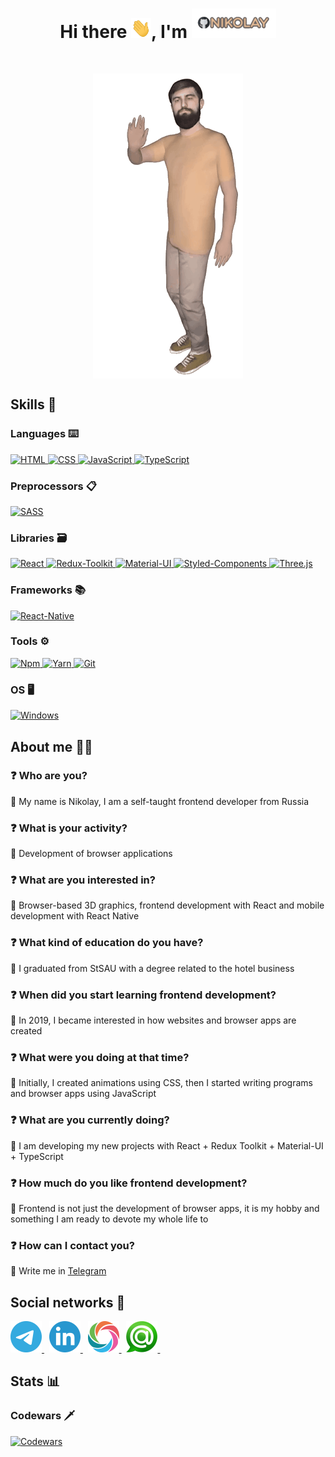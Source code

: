 <h1 align="center"> Hi there <img src="./Hi.gif" width='32' height="32" alt='Hi' />, I'm <img src='./Name.gif' /> </h1>
<br />
<p align='center'> <img src="./Me.gif" alt='Me' align='center' /> </p>

## Skills 📖

### Languages ⌨️

<a href='#'> ![HTML](https://img.shields.io/badge/HTML-5-C9AA8D?style=for-the-badge&logo=HTML5&labelColor=6B6463&logoColor=F26527) </a>
<a href='#'> ![CSS](https://img.shields.io/badge/CSS-3-C9AA8D?style=for-the-badge&logo=CSS3&labelColor=6B6463&logoColor=409AD7) </a>
<a href='#'> ![JavaScript](https://img.shields.io/badge/JavaScript-ES6+-C9AA8D?style=for-the-badge&logo=javascript&labelColor=6B6463&logoColor=F7E01D) </a>
<a href='#'> ![TypeScript](https://img.shields.io/badge/TypeScript-4-C9AA8D?style=for-the-badge&logo=typescript&labelColor=6B6463&logoColor=01B0E9) </a>

### Preprocessors 📋

<a href='#'> ![SASS](https://img.shields.io/badge/SASS-1.62.1-C9AA8D?style=for-the-badge&logo=Sass&labelColor=6B6463&logoColor=CF649A) </a>

### Libraries 🗃

<a href='#'> ![React](https://img.shields.io/badge/React-18.2-C9AA8D?style=for-the-badge&logo=react&labelColor=6B6463&logoColor=69D8F8) </a>
<a href='#'> ![Redux-Toolkit](https://img.shields.io/badge/Redux--Toolkit-1.9.3-C9AA8D?style=for-the-badge&logo=redux&labelColor=6B6463&logoColor=FFFFFF) </a>
<a href='#'> ![Material-UI](https://img.shields.io/badge/Material--UI-5.11.16-C9AA8D?style=for-the-badge&logo=MUI&labelColor=6B6463&logoColor=007FFF) </a>
<a href='#'> ![Styled-Components](https://img.shields.io/badge/Styled--Components-5.3.9-C9AA8D?style=for-the-badge&logo=styledcomponents&labelColor=6B6463&logoColor=DB7093) </a>
<a href='#'> ![Three.js](https://img.shields.io/badge/Three.js-0.144.0-C9AA8D?style=for-the-badge&logo=three.js&labelColor=6B6463&logoColor=151515) </a>

### Frameworks 📚

<a href='#'> ![React-Native](https://img.shields.io/badge/React--Native-0.69.6-C9AA8D?style=for-the-badge&logo=react&labelColor=6B6463&logoColor=69D8F8) </a>

### Tools ⚙️

<a href='#'> ![Npm](https://img.shields.io/badge/Npm-8.19.2-C9AA8D?style=for-the-badge&logo=npm&labelColor=6B6463&logoColor=CB0000) </a>
<a href='#'> ![Yarn](https://img.shields.io/badge/Yarn-1.22.19-C9AA8D?style=for-the-badge&logo=Yarn&labelColor=6B6463&logoColor=2C8EBB) </a>
<a href='#'> ![Git](https://img.shields.io/badge/Git-2.33.0-C9AA8D?style=for-the-badge&logo=Git&labelColor=6B6463&logoColor=EE3D2B) </a>

### OS 🖥

<a href='#'> ![Windows](https://img.shields.io/badge/Windows-10-C9AA8D?style=for-the-badge&logo=Windows&labelColor=6B6463&logoColor=5CADEF) </a>

## About me 👨‍💻

### ❓ Who are you?

💬 My name is Nikolay, I am a self-taught frontend developer from Russia

### ❓ What is your activity?

💬 Development of browser applications

### ❓ What are you interested in?

💬 Browser-based 3D graphics, frontend development with React and mobile development with React Native

### ❓ What kind of education do you have?

💬 I graduated from StSAU with a degree related to the hotel business

### ❓ When did you start learning frontend development?

💬 In 2019, I became interested in how websites and browser apps are created

### ❓ What were you doing at that time?

💬 Initially, I created animations using CSS, then I started writing programs and browser apps using JavaScript

### ❓ What are you currently doing?

💬 I am developing my new projects with React + Redux Toolkit + Material-UI + TypeScript

### ❓ How much do you like frontend development?

💬 Frontend is not just the development of browser apps, it is my hobby and something I am ready to devote my whole life to

### ❓ How can I contact you?

💬 Write me in <a href='https://telegram.me/shrmznv'> Telegram </a>

## Social networks 📧

<span>
  <a href='https://telegram.me/shrmznv' target="_blank"> <img src='./telegram.png' width='50' alt='telegram' title='Telegram' /> </a> &nbsp;
  <a href='https://www.linkedin.com/in/shrstav' target="_blank"> <img src='./linkedIn.png' width='50' alt='linkedIn' title='LinkedIn' /> </a> &nbsp;
  <a href='https://www.sololearn.com/profile/15463112' target="_blank"> <img src='./sololearn.png' width='50' alt='sololearn' title='Sololearn' /> </a> &nbsp;
  <a href='mailto:sharmazanov99@mail.ru' target="_blank"> <img src='./mail.png' width='50' alt='mail' title='Mail' /> </a> &nbsp;
</span>

## Stats 📊

### Codewars 🗡

<a href='https://www.codewars.com/users/Sh%20Sh/completed'> ![Codewars](https://github.r2v.ch/codewars?user=Sh%20Sh&hide_clan=true&theme=midnight_purple&top_languages=true) </a>
